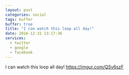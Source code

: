 ```yaml
---
layout: post
categories: social
tags: buffer
buffer: true
title: "I can watch this loop all day!"
date: 2016-12-31 13:17:36
services: 
  - twitter
  - google
  - facebook
---
```

I can watch this loop all day! <a class="url" href="https://imgur.com/QSv6szF" rel="external nofollow" target="_blank">https://imgur.com/QSv6szF</a>
